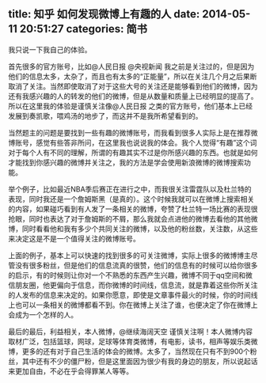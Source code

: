 title: 知乎 如何发现微博上有趣的人
date: 2014-05-11 20:51:27
categories: 简书
  --- 


我只说一下我自己的体验。  


首先很多的官方账号，比如@人民日报 @央视新闻 我之前是关注过的，但是因为他们的信息太多，太杂了，而且也有太多的“正能量”，所以在关注几个月之后果断取消了关注。当然即使取消了对于这些大号的关注还是能够看到他们的微博，因为还有我感兴趣的人的转发的他们的微博，但是从数量和质量上已经明显的提高了。所以在这里我的体验是谨慎关注像@人民日报 之类的官方账号，他们基本上已经发展到奏凯歌，喂鸡汤的地步了，而这并不是我所希望看到的。

当然题主的问题是要找到一些有趣的微博账号，而我看到很多人实际上是在推荐微博账号，感觉有些答非所问，在这里我也说说我的体会。我个人觉得“有趣”这个词对于每个人有不同的理解，所谓的有趣其实不过是你所感兴趣的东西。也就是如何才能找到你感兴趣的微博并关注之，我的方法是学会使用新浪微博的微博搜索功能。

举个例子，比如最近NBA季后赛正在进行之中，而我很关注雷霆队以及杜兰特的表现，同时我还是一个詹姆斯黑（是真的）。这个时候我就可以在微博上搜索相关的内容，如果碰巧看到有人发了一条相关的微博，夸赞了杜兰特一场比赛的表现很抢眼，同时也表达了对于詹姆斯的不屑，那么我就会点进他的微博去看他的其他微博，同时看看他和我有多少个共同关注的微博，以及他的粉丝数，关注数，从这些来决定这是不是一个值得关注的微博账号。

上面的例子，基本上可以快速的找到很多的可关注微博，实际上很多的微博博主尽管没有很多粉丝，但是他们的信息流真的很赞，他们的信息有的时候可以给你很多的启示，有的时候则让你对一个不熟悉的东西产生兴趣，微博不同于qq空间和微信朋友圈，他更偏向于信息，而你微博的时间线，信息流，就是靠着这些你所关注的人发布的信息来决定的。如果你愿意，即使是文章事件最火的时候，你的时间线上也可以一条相关的微博都看不到。你在微博上关注了谁，也便决定了你在微博上会成为一个怎样的人。

最后的最后，利益相关，本人微博，@继续海阔天空 谨慎关注啊！本人微博内容取材广泛，包括篮球，网球，足球等体育类微博，有电影，读书，相声等娱乐类微博，更多的还有对于自己生活的体会的微博。太多了，当然现在只有不到900个粉丝，其中还有不少的僵尸粉，但是这里面因为很少有我的身边的朋友，所以说起话来更加自由，不必在乎会得罪某人等等。

